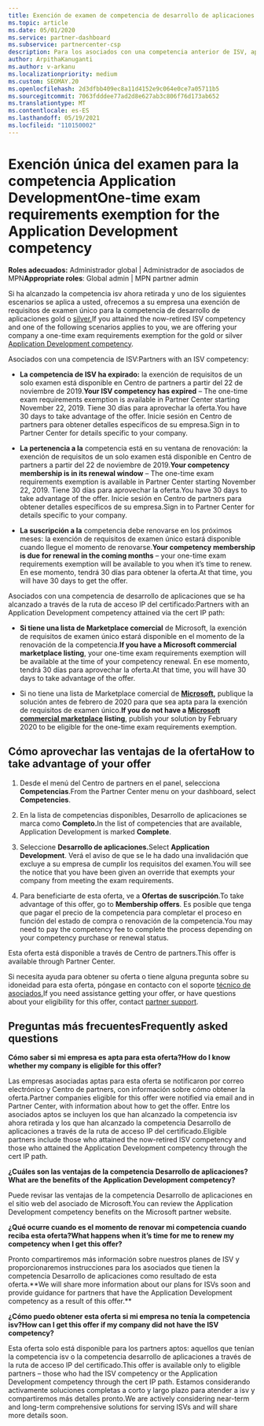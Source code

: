```yaml
---
title: Exención de examen de competencia de desarrollo de aplicaciones
ms.topic: article
ms.date: 05/01/2020
ms.service: partner-dashboard
ms.subservice: partnercenter-csp
description: Para los asociados con una competencia anterior de ISV, aprenda a obtener una exención de requisitos de examen único para la competencia desarrollo de aplicaciones.
author: ArpithaKanuganti
ms.author: v-arkanu
ms.localizationpriority: medium
ms.custom: SEOMAY.20
ms.openlocfilehash: 2d3dfbb409ec8a11d4152e9c064e0ce7a05711b5
ms.sourcegitcommit: 7063fdddee77ad2d8e627ab3c806f76d173ab652
ms.translationtype: MT
ms.contentlocale: es-ES
ms.lasthandoff: 05/19/2021
ms.locfileid: "110150002"
---
```

# <a name="one-time-exam-requirements-exemption-for-the-application-development-competency"></a><span data-ttu-id="021fb-103">Exención única del examen para la competencia Application Development</span><span class="sxs-lookup"><span data-stu-id="021fb-103">One-time exam requirements exemption for the Application Development competency</span></span>

<span data-ttu-id="021fb-104">**Roles adecuados:** Administrador global | Administrador de asociados de MPN</span><span class="sxs-lookup"><span data-stu-id="021fb-104">**Appropriate roles**: Global admin | MPN partner admin</span></span>

<span data-ttu-id="021fb-105">Si ha alcanzado la competencia isv ahora retirada y uno de los siguientes escenarios se aplica a usted, ofrecemos a su empresa una exención de requisitos de examen único para la competencia de desarrollo de aplicaciones gold o [silver.](https://partner.microsoft.com/membership/application-development-competency)</span><span class="sxs-lookup"><span data-stu-id="021fb-105">If you attained the now-retired ISV competency and one of the following scenarios applies to you, we are offering your company a one-time exam requirements exemption for the gold or silver [Application Development competency](https://partner.microsoft.com/membership/application-development-competency).</span></span> 

<span data-ttu-id="021fb-106">Asociados con una competencia de ISV:</span><span class="sxs-lookup"><span data-stu-id="021fb-106">Partners with an ISV competency:</span></span>

- <span data-ttu-id="021fb-107">**La competencia de ISV ha expirado:** la exención de requisitos de un solo examen está disponible en Centro de partners a partir del 22 de noviembre de 2019.</span><span class="sxs-lookup"><span data-stu-id="021fb-107">**Your ISV competency has expired** – The one-time exam requirements exemption is available in Partner Center starting November 22, 2019.</span></span> <span data-ttu-id="021fb-108">Tiene 30 días para aprovechar la oferta.</span><span class="sxs-lookup"><span data-stu-id="021fb-108">You have 30 days to take advantage of the offer.</span></span> <span data-ttu-id="021fb-109">Inicie sesión en Centro de partners para obtener detalles específicos de su empresa.</span><span class="sxs-lookup"><span data-stu-id="021fb-109">Sign in to Partner Center for details specific to your company.</span></span>

- <span data-ttu-id="021fb-110">**La pertenencia a la** competencia está en su ventana de renovación: la exención de requisitos de un solo examen está disponible en Centro de partners a partir del 22 de noviembre de 2019.</span><span class="sxs-lookup"><span data-stu-id="021fb-110">**Your competency membership is in its renewal window** – The one-time exam requirements exemption is available in Partner Center starting November 22, 2019.</span></span> <span data-ttu-id="021fb-111">Tiene 30 días para aprovechar la oferta.</span><span class="sxs-lookup"><span data-stu-id="021fb-111">You have 30 days to take advantage of the offer.</span></span> <span data-ttu-id="021fb-112">Inicie sesión en Centro de partners para obtener detalles específicos de su empresa.</span><span class="sxs-lookup"><span data-stu-id="021fb-112">Sign in to Partner Center for details specific to your company.</span></span>

- <span data-ttu-id="021fb-113">**La suscripción a la** competencia debe renovarse en los próximos meses: la exención de requisitos de examen único estará disponible cuando llegue el momento de renovarse.</span><span class="sxs-lookup"><span data-stu-id="021fb-113">**Your competency membership is due for renewal in the coming months** – your one-time exam requirements exemption will be available to you when it’s time to renew.</span></span> <span data-ttu-id="021fb-114">En ese momento, tendrá 30 días para obtener la oferta.</span><span class="sxs-lookup"><span data-stu-id="021fb-114">At that time, you will have 30 days to get the offer.</span></span>

<span data-ttu-id="021fb-115">Asociados con una competencia de desarrollo de aplicaciones que se ha alcanzado a través de la ruta de acceso IP del certificado:</span><span class="sxs-lookup"><span data-stu-id="021fb-115">Partners with an Application Development competency attained via the cert IP path:</span></span>

- <span data-ttu-id="021fb-116">**Si tiene una lista de Marketplace comercial** de Microsoft, la exención de requisitos de examen único estará disponible en el momento de la renovación de la competencia.</span><span class="sxs-lookup"><span data-stu-id="021fb-116">**If you have a Microsoft commercial marketplace listing**, your one-time exam requirements exemption will be available at the time of your competency renewal.</span></span> <span data-ttu-id="021fb-117">En ese momento, tendrá 30 días para aprovechar la oferta.</span><span class="sxs-lookup"><span data-stu-id="021fb-117">At that time, you will have 30 days to take advantage of the offer.</span></span>

- <span data-ttu-id="021fb-118">Si no tiene una lista de Marketplace comercial de **[Microsoft,](https://azure.microsoft.com/overview/commercial-marketplace/)** publique la solución antes de febrero de 2020 para que sea apta para la exención de requisitos de examen único.</span><span class="sxs-lookup"><span data-stu-id="021fb-118">**If you do not have a [Microsoft commercial marketplace](https://azure.microsoft.com/overview/commercial-marketplace/) listing**, publish your solution by February 2020 to be eligible for the one-time exam requirements exemption.</span></span>

## <a name="how-to-take-advantage-of-your-offer"></a><span data-ttu-id="021fb-119">Cómo aprovechar las ventajas de la oferta</span><span class="sxs-lookup"><span data-stu-id="021fb-119">How to take advantage of your offer</span></span>

1. <span data-ttu-id="021fb-120">Desde el menú del Centro de partners en el panel, selecciona **Competencias**.</span><span class="sxs-lookup"><span data-stu-id="021fb-120">From the Partner Center menu on your dashboard, select **Competencies**.</span></span>
2. <span data-ttu-id="021fb-121">En la lista de competencias disponibles, Desarrollo de aplicaciones se marca como **Completo.**</span><span class="sxs-lookup"><span data-stu-id="021fb-121">In the list of competencies that are available, Application Development is marked **Complete**.</span></span>

3. <span data-ttu-id="021fb-122">Seleccione **Desarrollo de aplicaciones.**</span><span class="sxs-lookup"><span data-stu-id="021fb-122">Select **Application Development**.</span></span> <span data-ttu-id="021fb-123">Verá el aviso de que se le ha dado una invalidación que excluye a su empresa de cumplir los requisitos del examen.</span><span class="sxs-lookup"><span data-stu-id="021fb-123">You will see the notice that you have been given an override that exempts your company from meeting the exam requirements.</span></span> 

4. <span data-ttu-id="021fb-124">Para beneficiarte de esta oferta, ve a **Ofertas de suscripción**.</span><span class="sxs-lookup"><span data-stu-id="021fb-124">To take advantage of this offer, go to **Membership offers**.</span></span> <span data-ttu-id="021fb-125">Es posible que tenga que pagar el precio de la competencia para completar el proceso en función del estado de compra o renovación de la competencia.</span><span class="sxs-lookup"><span data-stu-id="021fb-125">You may need to pay the competency fee to complete the process depending on your competency purchase or renewal status.</span></span> 

<span data-ttu-id="021fb-126">Esta oferta está disponible a través de Centro de partners.</span><span class="sxs-lookup"><span data-stu-id="021fb-126">This offer is available through Partner Center.</span></span>

<span data-ttu-id="021fb-127">Si necesita ayuda para obtener su oferta o tiene alguna pregunta sobre su idoneidad para esta oferta, póngase en contacto con el soporte [técnico de asociados.](https://partner.microsoft.com/Support)</span><span class="sxs-lookup"><span data-stu-id="021fb-127">If you need assistance getting your offer, or have questions about your eligibility for this offer, contact [partner support](https://partner.microsoft.com/Support).</span></span> 

## <a name="frequently-asked-questions"></a><span data-ttu-id="021fb-128">Preguntas más frecuentes</span><span class="sxs-lookup"><span data-stu-id="021fb-128">Frequently asked questions</span></span>

<span data-ttu-id="021fb-129">**Cómo saber si mi empresa es apta para esta oferta?**</span><span class="sxs-lookup"><span data-stu-id="021fb-129">**How do I know whether my company is eligible for this offer?**</span></span>

<span data-ttu-id="021fb-130">Las empresas asociadas aptas para esta oferta se notificaron por correo electrónico y Centro de partners, con información sobre cómo obtener la oferta.</span><span class="sxs-lookup"><span data-stu-id="021fb-130">Partner companies eligible for this offer were notified via email and in Partner Center, with information about how to get the offer.</span></span> <span data-ttu-id="021fb-131">Entre los asociados aptos se incluyen los que han alcanzado la competencia isv ahora retirada y los que han alcanzado la competencia Desarrollo de aplicaciones a través de la ruta de acceso IP del certificado.</span><span class="sxs-lookup"><span data-stu-id="021fb-131">Eligible partners include those who attained the now-retired ISV competency and those who attained the Application Development competency through the cert IP path.</span></span> 

<span data-ttu-id="021fb-132">**¿Cuáles son las ventajas de la competencia Desarrollo de aplicaciones?**</span><span class="sxs-lookup"><span data-stu-id="021fb-132">**What are the benefits of the Application Development competency?**</span></span>

<span data-ttu-id="021fb-133">Puede revisar las ventajas de la competencia Desarrollo de aplicaciones en el sitio web del asociado de Microsoft.</span><span class="sxs-lookup"><span data-stu-id="021fb-133">You can review the Application Development competency benefits on the Microsoft partner website.</span></span> 

<span data-ttu-id="021fb-134">**¿Qué ocurre cuando es el momento de renovar mi competencia cuando reciba esta oferta?**</span><span class="sxs-lookup"><span data-stu-id="021fb-134">**What happens when it’s time for me to renew my competency when I get this offer?**</span></span> 

<span data-ttu-id="021fb-135">Pronto compartiremos más información sobre nuestros planes de ISV y proporcionaremos instrucciones para los asociados que tienen la competencia Desarrollo de aplicaciones como resultado de esta oferta.\*\*</span><span class="sxs-lookup"><span data-stu-id="021fb-135">We will share more information about our plans for ISVs soon and provide guidance for partners that have the Application Development competency as a result of this offer.\*\*</span></span>  

<span data-ttu-id="021fb-136">**¿Cómo puedo obtener esta oferta si mi empresa no tenía la competencia isv?**</span><span class="sxs-lookup"><span data-stu-id="021fb-136">**How can I get this offer if my company did not have the ISV competency?**</span></span>

<span data-ttu-id="021fb-137">Esta oferta solo está disponible para los partners aptos: aquellos que tenían la competencia isv o la competencia desarrollo de aplicaciones a través de la ruta de acceso IP del certificado.</span><span class="sxs-lookup"><span data-stu-id="021fb-137">This offer is available only to eligible partners – those who had the ISV competency or the Application Development competency through the cert IP path.</span></span> <span data-ttu-id="021fb-138">Estamos considerando activamente soluciones completas a corto y largo plazo para atender a isv y compartiremos más detalles pronto.</span><span class="sxs-lookup"><span data-stu-id="021fb-138">We are actively considering near-term and long-term comprehensive solutions for serving ISVs and will share more details soon.</span></span> 


